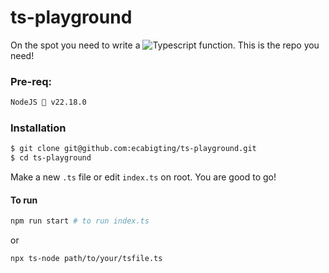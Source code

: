 # ts-playground

On the spot you need to write a ![Typescript](https://img.shields.io/badge/TypeScript-007ACC?style=for-the-badge&logo=typescript&logoColor=white) function. This is the repo you need!

### Pre-req:
```bash
NodeJS  v22.18.0
```

### Installation

```bash
$ git clone git@github.com:ecabigting/ts-playground.git
$ cd ts-playground
```

Make a new `.ts` file or edit `index.ts` on root. You are good to go!

#### To run
```bash
npm run start # to run index.ts
```
or
```bash
npx ts-node path/to/your/tsfile.ts
```

